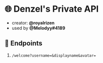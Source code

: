 # 🌐 Denzel's Private API
- creator: **@royalrizen**
- used by **@Melodyy#4189**

## 📝 Endpoints

1. ``` /welcome?username=&displayname&avatar= ```
